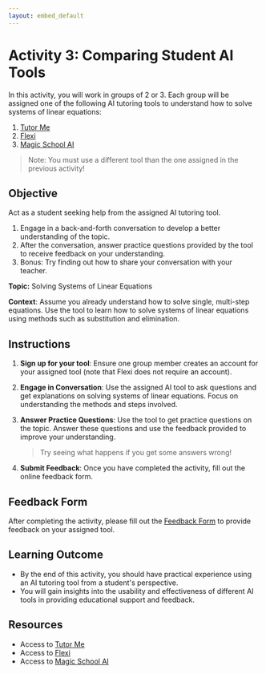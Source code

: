 ```yaml
---
layout: embed_default
---
```


# Activity 3: Comparing Student AI Tools

In this activity, you will work in groups of 2 or 3. Each group will be assigned one of the following AI tutoring tools to understand how to solve systems of linear equations:

1. [Tutor Me](https://chatgpt.com/g/g-hRCqiqVlM-tutor-me)
2. [Flexi](https://www.ck12.org/flexi/)
3. [Magic School AI](https://app.magicschool.ai/auth/signup)

> Note: You must use a different tool than the one assigned in the previous activity!

## Objective

Act as a student seeking help from the assigned AI tutoring tool. 

1. Engage in a back-and-forth conversation to develop a better understanding of the topic.
2. After the conversation, answer practice questions provided by the tool to receive feedback on your understanding.
3. Bonus: Try finding out how to share your conversation with your teacher.

**Topic:** Solving Systems of Linear Equations

**Context**: Assume you already understand how to solve single, multi-step equations. Use the tool to learn how to solve systems of linear equations using methods such as substitution and elimination.

## Instructions

1. **Sign up for your tool**: Ensure one group member creates an account for your assigned tool (note that Flexi does not require an account).
2. **Engage in Conversation**: Use the assigned AI tool to ask questions and get explanations on solving systems of linear equations. Focus on understanding the methods and steps involved.
3. **Answer Practice Questions**: Use the tool to get practice questions on the topic. Answer these questions and use the feedback provided to improve your understanding.

    > Try seeing what happens if you get some answers wrong!

4. **Submit Feedback**: Once you have completed the activity, fill out the online feedback form.

## Feedback Form

After completing the activity, please fill out the [Feedback Form](https://forms.gle/e85xVV25mfPKSzpE8) to provide feedback on your assigned tool.

## Learning Outcome

* By the end of this activity, you should have practical experience using an AI tutoring tool from a student's perspective.
* You will gain insights into the usability and effectiveness of different AI tools in providing educational support and feedback.

## Resources

- Access to [Tutor Me](https://chatgpt.com/g/g-hRCqiqVlM-tutor-me)
- Access to [Flexi](https://www.ck12.org/flexi/)
- Access to [Magic School AI](https://app.magicschool.ai/auth/signup)